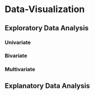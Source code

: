 # Data-Visualization

## Exploratory Data Analysis

### Univariate
### Bivariate
### Multivariate

## Explanatory Data Analysis
